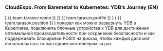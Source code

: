 ### CloudExpo. From Baremetal to Kubernetes: YDB’s Journey (EN)
[ {{ team.tarasov.name }} ]( {{ team.tarasov.profile }} ) ( {{ team.tarasov.position }} ) показал как можно развернуть YDB в Kubernetes, подключить блочные устройства к YDB для достижения оптимальной производительности при сохранении безопасности и как поддерживать блокировки POSIX на дисках, чтобы каждый диск мог использоваться только одним контейнером за раз.